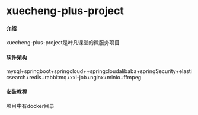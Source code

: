 # xuecheng-plus-project

#### 介绍
xuecheng-plus-project是叶凡课堂的微服务项目

#### 软件架构
mysql+springboot+springcloud++springcloudalibaba+springSecurity+elasticsearch+redis+rabbitmq+xxl-job+nginx+minio+ffmpeg


#### 安装教程
项目中有docker目录